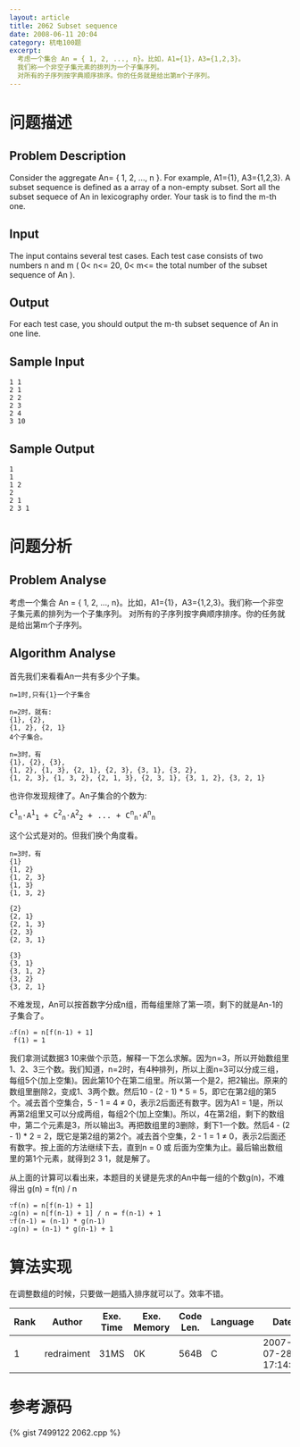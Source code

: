 ```yaml
---
layout: article
title: 2062 Subset sequence
date: 2008-06-11 20:04
category: 杭电100题
excerpt:
  考虑一个集合 An = { 1, 2, ..., n}。比如，A1={1}，A3={1,2,3}。
  我们称一个非空子集元素的排列为一个子集序列。
  对所有的子序列按字典顺序排序。你的任务就是给出第m个子序列。
---
```

# 问题描述

## Problem Description

Consider the aggregate An= { 1, 2, …, n }. For example, A1={1}, A3={1,2,3}. A subset sequence is defined as a array of a non-empty subset. Sort all the subset sequece of An in lexicography order. Your task is to find the m-th one.

## Input

The input contains several test cases. Each test case consists of two numbers n and m ( 0< n<= 20, 0< m<= the total number of the subset sequence of An ).

## Output

For each test case, you should output the m-th subset sequence of An in one line.

## Sample Input

    1 1
    2 1
    2 2
    2 3
    2 4
    3 10

## Sample Output

    1
    1
    1 2
    2
    2 1
    2 3 1

# 问题分析

## Problem Analyse

考虑一个集合 An = { 1, 2, ..., n}。比如，A1={1}，A3={1,2,3}。我们称一个非空子集元素的排列为一个子集序列。 对所有的子序列按字典顺序排序。你的任务就是给出第m个子序列。

## Algorithm Analyse

首先我们来看看An一共有多少个子集。

    n=1时,只有{1}一个子集合
    
    n=2时，就有:
    {1}, {2}, 
    {1, 2}, {2, 1}
    4个子集合。
    
    n=3时，有
    {1}, {2}, {3}, 
    {1, 2}, {1, 3}, {2, 1}, {2, 3}, {3, 1}, {3, 2}, 
    {1, 2, 3}, {1, 3, 2}, {2, 1, 3}, {2, 3, 1}, {3, 1, 2}, {3, 2, 1}

也许你发现规律了。An子集合的个数为:

<pre>C<sup>1</sup><sub>n</sub>·A<sup>1</sup><sub>1</sub> + C<sup>2</sup><sub>n</sub>·A<sup>2</sup><sub>2</sub> + ... + C<sup>n</sup><sub>n</sub>·A<sup>n</sup><sub>n</sub></pre>

这个公式是对的。但我们换个角度看。

    n=3时，有
    {1}
    {1, 2}
    {1, 2, 3}
    {1, 3}
    {1, 3, 2}
    
    {2}
    {2, 1}
    {2, 1, 3}
    {2, 3}
    {2, 3, 1}
    
    {3}
    {3, 1}
    {3, 1, 2}
    {3, 2}
    {3, 2, 1}

不难发现，An可以按首数字分成n组，而每组里除了第一项，剩下的就是An-1的子集合了。

    ∴f(n) = n[f(n-1) + 1]
     f(1) = 1

我们拿测试数据3 10来做个示范，解释一下怎么求解。因为n=3，所以开始数组里1、2、3三个数。我们知道，n=2时，有4种排列，所以上面n=3可以分成三组，每组5个(加上空集)。因此第10个在第二组里。所以第一个是2，把2输出。原来的数组里删除2，变成1、3两个数。然后10 - (2 - 1) * 5 = 5，即它在第2组的第5个。减去首个空集合，5 - 1 = 4 ≠ 0，表示2后面还有数字。因为A1 = 1是，所以再第2组里又可以分成两组，每组2个(加上空集)。所以，4在第2组，剩下的数组中，第二个元素是3，所以输出3。再把数组里的3删除，剩下1一个数。然后4 - (2 - 1) * 2 = 2，既它是第2组的第2个。减去首个空集，2 - 1 = 1 ≠ 0，表示2后面还有数字。按上面的方法继续下去，直到n = 0 或 后面为空集为止。最后输出数组里的第1个元素，就得到2 3 1，就是解了。

从上面的计算可以看出来，本题目的关键是先求的An中每一组的个数g(n)，不难得出 g(n) = f(n) / n

    ∵f(n) = n[f(n-1) + 1]
    ∴g(n) = n[f(n-1) + 1] / n = f(n-1) + 1
    ∵f(n-1) = (n-1) * g(n-1)
    ∴g(n) = (n-1) * g(n-1) + 1

# 算法实现

在调整数组的时候，只要做一趟插入排序就可以了。效率不错。

Rank | Author     | Exe. Time | Exe. Memory | Code Len. | Language | Date
---- | ---------- | --------- | ----------- | --------- | -------- | ----
1    | redraiment | 31MS      | 0K          | 564B      | C        | 2007-07-28 17:14:03

# 参考源码

{% gist 7499122 2062.cpp %}
